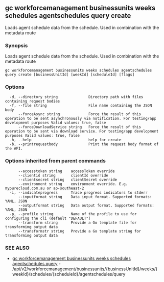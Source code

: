## gc workforcemanagement businessunits weeks schedules agentschedules query create

Loads agent schedule data from the schedule. Used in combination with the metadata route

### Synopsis

Loads agent schedule data from the schedule. Used in combination with the metadata route

```
gc workforcemanagement businessunits weeks schedules agentschedules query create [businessUnitId] [weekId] [scheduleId] [flags]
```

### Options

```
  -d, --directory string              Directory path with files containing request bodies
  -f, --file string                   File name containing the JSON body
      --forceAsync string             Force the result of this operation to be sent asynchronously via notification. For testing/app development purposes Valid values: true, false
      --forceDownloadService string   Force the result of this operation to be sent via download service. For testing/app development purposes Valid values: true, false
  -h, --help                          help for create
  -b, --printrequestbody              Print the request body format of the API.
```

### Options inherited from parent commands

```
      --accesstoken string    accessToken override
      --clientid string       clientId override
      --clientsecret string   clientSecret override
      --environment string    environment override. E.g. mypurecloud.com.au or ap-southeast-2
  -i, --indicateprogress      Trace progress indicators to stderr
      --inputformat string    Data input format. Supported formats: YAML, JSON
      --outputformat string   Data output format. Supported formats: YAML, JSON
  -p, --profile string        Name of the profile to use for configuring the cli (default "DEFAULT")
      --transform string      Provide a Go template file for transforming output data
      --transformstr string   Provide a Go template string for transforming output data
```

### SEE ALSO

* [gc workforcemanagement businessunits weeks schedules agentschedules query](gc_workforcemanagement_businessunits_weeks_schedules_agentschedules_query.html)	 - /api/v2/workforcemanagement/businessunits/{businessUnitId}/weeks/{weekId}/schedules/{scheduleId}/agentschedules/query


